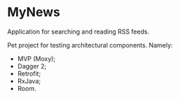 # MyNews

Application for searching and reading RSS feeds.

Pet project for testing architectural components. Namely: 
- MVP (Moxy);
- Dagger 2;
- Retrofit;
- RxJava;
- Room.
